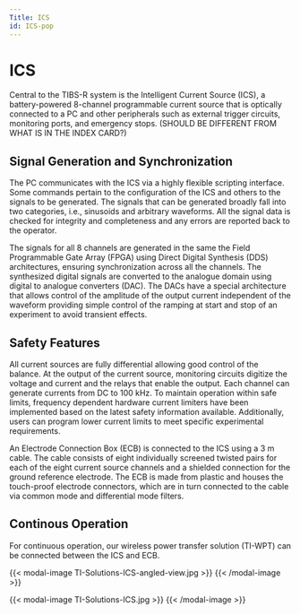 ```yaml
---
Title: ICS
id: ICS-pop
---
```

# ICS

Central to the TIBS-R system is the Intelligent Current Source (ICS), a battery-powered 8-channel programmable current source that is optically connected to a PC and other peripherals such as external trigger circuits, monitoring ports, and emergency stops. (SHOULD BE DIFFERENT FROM WHAT IS IN THE INDEX CARD?)

## Signal Generation and Synchronization

The PC communicates with the ICS via a highly flexible scripting interface. Some commands pertain to the configuration of the ICS and others to the signals to be generated. The signals that can be generated broadly fall into two categories, i.e., sinusoids and arbitrary waveforms. All the signal data is checked for integrity and completeness and any errors are reported back to the operator.

The signals for all 8 channels are generated in the same the Field Programmable Gate Array (FPGA) using Direct Digital Synthesis (DDS) architectures, ensuring synchronization across all the channels. The synthesized digital signals are converted to the analogue domain using digital to analogue converters (DAC). The DACs have a special architecture that allows control of the amplitude of the output current independent of the waveform providing simple control of the ramping at start and stop of an experiment to avoid transient effects.

## Safety Features

All current sources are fully differential allowing good control of the balance. At the output of the current source, monitoring circuits digitize the voltage and current and the relays that enable the output. Each channel can generate currents from DC to 100 kHz. To maintain operation within safe limits, frequency dependent hardware current limiters have been implemented based on the latest safety information available. Additionally, users can program lower current limits to meet specific experimental requirements.

An Electrode Connection Box (ECB) is connected to the ICS using a 3 m cable. The cable consists of eight individually screened twisted pairs for each of the eight current source channels and a shielded connection for the ground reference electrode. The ECB is made from plastic and houses the touch-proof electrode connectors, which are in turn connected to the cable via common mode and differential mode filters.

## Continous Operation

For continuous operation, our wireless power transfer solution (TI-WPT) can be connected between the ICS and ECB.

{{< modal-image TI-Solutions-ICS-angled-view.jpg >}}
{{< /modal-image >}}

{{< modal-image TI-Solutions-ICS.jpg >}}
{{< /modal-image >}}

